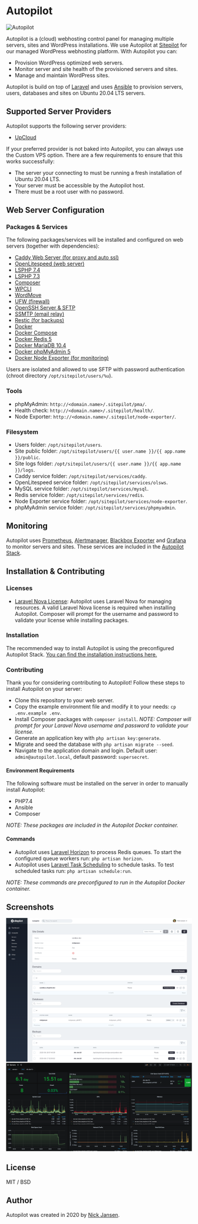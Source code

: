 # Autopilot

![Autopilot](https://github.com/sitepilot/autopilot/workflows/run-tests/badge.svg)

Autopilot is a (cloud) webhosting control panel for managing multiple servers, sites and WordPress installations. We use Autopilot at [Sitepilot](https://sitepilot.io) for our managed WordPress webhosting platform. With Autopilot you can:

* Provision WordPress optimized web servers.
* Monitor server and site health of the provisioned servers and sites.
* Manage and maintain WordPress sites.

Autopilot is build on top of [Laravel](https://laravel.com/) and uses [Ansible](https://www.ansible.com/) to provision servers, users, databases and sites on Ubuntu 20.04 LTS servers.

## Supported Server Providers

Autopilot supports the following server providers:

* [UpCloud](https://upcloud.com/signup/?promo=HGMAN9)

If your preferred provider is not baked into Autopilot, you can always use the Custom VPS option. There are a few requirements to ensure that this works successfully:

* The server your connecting to must be running a fresh installation of Ubuntu 20.04 LTS.
* Your server must be accessible by the Autopilot host.
* There must be a root user with no password.

## Web Server Configuration

### Packages & Services

The following packages/services will be installed and configured on web servers (together with dependencies):

* [Caddy Web Server (for proxy and auto ssl)](https://caddyserver.com/)
* [OpenLitespeed (web server)](https://www.litespeedtech.com/open-source/openlitespeed)
* [LSPHP 7.4](https://www.litespeedtech.com/open-source/litespeed-sapi/php)
* [LSPHP 7.3](https://www.litespeedtech.com/open-source/litespeed-sapi/php)
* [Composer](https://getcomposer.org/)
* [WPCLI](https://wp-cli.org/)
* [WordMove](https://github.com/welaika/wordmove)
* [UFW (firewall)](https://help.ubuntu.com/community/UFW)
* [OpenSSH Server & SFTP](https://www.openssh.com/)
* [SSMTP (email relay)](https://wiki.archlinux.org/index.php/SSMTP)
* [Restic (for backups)](https://restic.net/)
* [Docker](https://www.docker.com/)
* [Docker Compose](https://hub.docker.com/_/redis/)
* [Docker Redis 5](https://redis.io/)
* [Docker MariaDB 10.4](https://hub.docker.com/_/mariadb)
* [Docker phpMyAdmin 5](https://www.phpmyadmin.net/)
* [Docker Node Exporter (for monitoring)](https://prometheus.io/docs/guides/node-exporter/)

Users are isolated and allowed to use SFTP with password authentication (chroot directory `/opt/sitepilot/users/%u`).

### Tools

* phpMyAdmin: `http://<domain.name>/.sitepilot/pma/`.
* Health check: `http://<domain.name>/.sitepilot/health/`.
* Node Exporter: `http://<domain.name>/.sitepilot/node-exporter/`.

### Filesystem

* Users folder: `/opt/sitepilot/users`.
* Site public folder: `/opt/sitepilot/users/{{ user.name }}/{{ app.name }}/public`.
* Site logs folder: `/opt/sitepilot/users/{{ user.name }}/{{ app.name }}/logs`.
* Caddy service folder: `/opt/sitepilot/services/caddy`.
* OpenLitespeed service folder: `/opt/sitepilot/services/olsws`.
* MySQL service folder: `/opt/sitepilot/services/mysql`.
* Redis service folder: `/opt/sitepilot/services/redis`.
* Node Exporter service folder: `/opt/sitepilot/services/node-exporter`.
* phpMyAdmin service folder: `/opt/sitepilot/services/phpmyadmin`.

## Monitoring

Autopilot uses [Prometheus](https://prometheus.io/), [Alertmanager](https://prometheus.io/docs/alerting/latest/alertmanager/), [Blackbox Exporter](https://github.com/prometheus/blackbox_exporter) and [Grafana](https://grafana.com/) to monitor servers and sites. These services are included in the [Autopilot Stack](https://github.com/sitepilot/autopilot-stack).

## Installation & Contributing

### Licenses

* [Laravel Nova License](https://nova.laravel.com/): Autopilot uses Laravel Nova for managing resources. A valid Laravel Nova license is required when installing Autopilot. Composer will prompt for the username and password to validate your license while installing packages.

### Installation

The recommended way to install Autopilot is using the preconfigured Autopilot Stack. [You can find the installation instructions here.](https://github.com/sitepilot/autopilot-stack)

### Contributing

Thank you for considering contributing to Autopilot! Follow these steps to install Autopilot on your server:

* Clone this repository to your web server.
* Copy the example environment file and modify it to your needs: `cp .env.example .env`.
* Install Composer packages with `composer install`. *NOTE: Composer will prompt for your Laravel Nova username and password to validate your license.*
* Generate an application key with `php artisan key:generate`.
* Migrate and seed the database with `php artisan migrate --seed`.
* Navigate to the application domain and login. Default user: `admin@autopilot.local`, default password: `supersecret`.

#### Environment Requirements

The following software must be installed on the server in order to manually install Autopilot:

* PHP7.4
* Ansible
* Composer

*NOTE: These packages are included in the Autopilot Docker container.*

#### Commands

* Autopilot uses [Laravel Horizon](https://laravel.com/docs/7.x/horizon) to process Redis queues. To start the configured queue workers run: `php artisan horizon`.
* Autopilot uses [Laravel Task Scheduling](https://laravel.com/docs/7.x/scheduling) to schedule tasks. To test scheduled tasks run: `php artisan schedule:run`.

*NOTE: These commands are preconfigured to run in the Autopilot Docker container.*

## Screenshots 

![screenshot](screenshot.png)
![screenshot](screenshot-status.png)

## License

MIT / BSD

## Author

Autopilot was created in 2020 by [Nick Jansen](https://nbejansen.com/).
